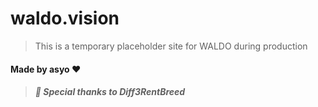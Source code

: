 # waldo.vision
> This is a temporary placeholder site for WALDO during production

#### Made by asyo ❤️

> ##### 💖 Special thanks to Diff3RentBreed 
